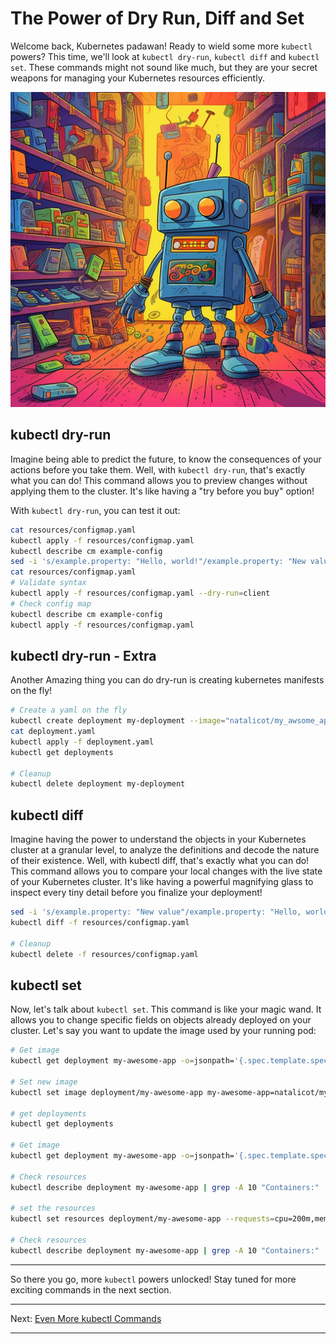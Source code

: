 # The Power of Dry Run, Diff and Set

Welcome back, Kubernetes padawan! Ready to wield some more `kubectl` powers? This time, we'll look at `kubectl dry-run`, `kubectl diff` and `kubectl set`. These commands might not sound like much, but they are your secret weapons for managing your Kubernetes resources efficiently.

![Try before you buy Robot](/Images/try-befor-you-buy-robot.jpg)

## kubectl dry-run

Imagine being able to predict the future, to know the consequences of your actions before you take them. Well, with `kubectl dry-run`, that's exactly what you can do! This command allows you to preview changes without applying them to the cluster. It's like having a "try before you buy" option!

With `kubectl dry-run`, you can test it out:

```bash
cat resources/configmap.yaml
kubectl apply -f resources/configmap.yaml
kubectl describe cm example-config
sed -i 's/example.property: "Hello, world!"/example.property: "New value"/' resources/configmap.yaml
cat resources/configmap.yaml
# Validate syntax
kubectl apply -f resources/configmap.yaml --dry-run=client
# Check config map
kubectl describe cm example-config
kubectl apply -f resources/configmap.yaml

```

## kubectl dry-run - Extra

Another Amazing thing you can do dry-run is creating kubernetes manifests on the fly!

```bash
# Create a yaml on the fly
kubectl create deployment my-deployment --image="natalicot/my_awsome_app:flut-log1" --dry-run=client --output=yaml > deployment.yaml
cat deployment.yaml
kubectl apply -f deployment.yaml
kubectl get deployments

# Cleanup
kubectl delete deployment my-deployment
```
## kubectl diff

Imagine having the power to understand the objects in your Kubernetes cluster at a granular level, to analyze the definitions and decode the nature of their existence. Well, with kubectl diff, that's exactly what you can do! This command allows you to compare your local changes with the live state of your Kubernetes cluster. It's like having a powerful magnifying glass to inspect every tiny detail before you finalize your deployment!

```bash
sed -i 's/example.property: "New value"/example.property: "Hello, world!"/' resources/configmap.yaml
kubectl diff -f resources/configmap.yaml

# Cleanup
kubectl delete -f resources/configmap.yaml
```



## kubectl set

Now, let's talk about `kubectl set`. This command is like your magic wand. It allows you to change specific fields on objects already deployed on your cluster. Let's say you want to update the image used by your running pod:

```bash
# Get image
kubectl get deployment my-awesome-app -o=jsonpath='{.spec.template.spec.containers[0].image}'

# Set new image
kubectl set image deployment/my-awesome-app my-awesome-app=natalicot/my_awsome_app:1.0.2

# get deployments
kubectl get deployments

# Get image
kubectl get deployment my-awesome-app -o=jsonpath='{.spec.template.spec.containers[0].image}'

# Check resources
kubectl describe deployment my-awesome-app | grep -A 10 "Containers:"

# set the resources
kubectl set resources deployment/my-awesome-app --requests=cpu=200m,memory=512Mi --limits=cpu=500m,memory=1Gi

# Check resources
kubectl describe deployment my-awesome-app | grep -A 10 "Containers:"
```

---

So there you go, more `kubectl` powers unlocked! Stay tuned for more exciting commands in the next section.

---

Next: [Even More kubectl Commands](../3-Debug-and-Explain/)

---
